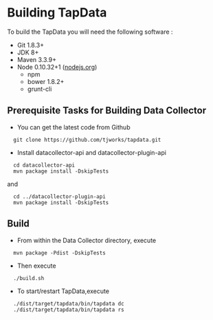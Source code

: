 # Building TapData

To build the TapData you will need the following software :

- Git 1.8.3+
- JDK 8+
- Maven 3.3.9+
- Node 0.10.32+1 ([nodejs.org](https://nodejs.org/en/))
    - npm
    - bower 1.8.2+
    - grunt-cli

## Prerequisite Tasks for Building Data Collector

- You can get the latest code from Github

```
  git clone https://github.com/tjworks/tapdata.git
```

- Install datacollector-api and datacollector-plugin-api

```
  cd datacollector-api
  mvn package install -DskipTests
```
and
```
  cd ../datacollector-plugin-api
  mvn package install -DskipTests
```

## Build

- From within the Data Collector directory, execute
```
  mvn package -Pdist -DskipTests
```

- Then execute
```
  ./build.sh
```

- To start/restart TapData,execute
```
  ./dist/target/tapdata/bin/tapdata dc
  ./dist/target/tapdata/bin/tapdata rs
```
